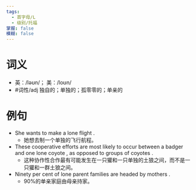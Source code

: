 ```yaml
---
tags:
  - 首字母/L
  - 级别/托福
掌握: false
模糊: false
---
```

# 词义
- 英：/ləʊn/； 美：/loʊn/
- #词性/adj  独自的；单独的；孤零零的；单亲的
# 例句
- She wants to make a lone flight .
	- 她想去制一个单独的飞行航程。
- These cooperative efforts are most likely to occur between a badger and one lone coyote , as opposed to groups of coyotes .
	- 这种协作性合作最有可能发生在一只獾和一只单独的土狼之间，而不是一只獾和一群土狼之间。
- Ninety per cent of lone parent families are headed by mothers .
	- 90%的单亲家庭由母亲持家。

